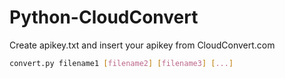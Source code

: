 Python-CloudConvert
===================

Create apikey.txt and insert your apikey from CloudConvert.com 

```bash
convert.py filename1 [filename2] [filename3] [...]
```